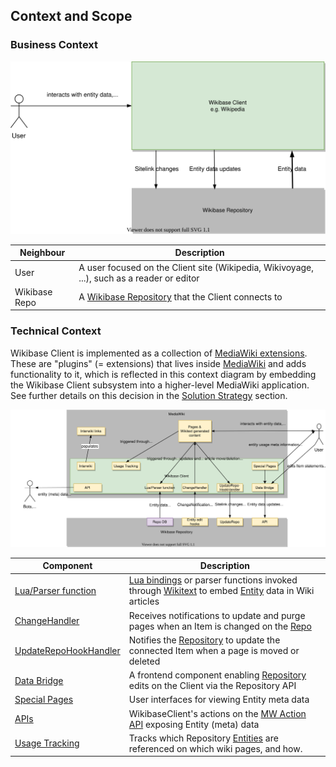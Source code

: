 ## Context and Scope

### Business Context

![Wikibase Client business context diagram](./diagrams/03-business-context.drawio.svg)

| Neighbour     | Description                                                                                         |
| ------------- | --------------------------------------------------------------------------------------------------- |
| User          | A user focused on the Client site (Wikipedia, Wikivoyage, ...), such as a reader or editor          |
| Wikibase Repo | A [Wikibase Repository](../overview/12-Glossary.md#wikibase-repository) that the Client connects to |

### Technical Context

Wikibase Client is implemented as a collection of [MediaWiki extensions](../overview/12-Glossary.md#mediawiki-extension).
These are "plugins" (= extensions) that lives inside [MediaWiki](../overview/12-Glossary.md#mediawiki) and adds functionality to it, which is reflected in this context diagram by embedding the Wikibase Client subsystem into a higher-level MediaWiki application.
See further details on this decision in the [Solution Strategy](04-Solution_Strategy.md#developing-wikibase-client-as-mediawiki-extensions) section.

![WikibaseClient technical context diagram](./diagrams/03-technical-context.drawio.svg)

| Component                                                                     | Description                                                                                                                                                                                                   |
| ----------------------------------------------------------------------------- | ------------------------------------------------------------------------------------------------------------------------------------------------------------------------------------------------------------- |
| [Lua/Parser function](./05-Building_Block_View.md#entity-data-access)         | [Lua bindings](../overview/12-Glossary.md#lua) or parser functions invoked through [Wikitext](../overview/12-Glossary.md#wikitext) to embed [Entity](../overview/12-Glossary.md#entity) data in Wiki articles |
| [ChangeHandler](./05-Building_Block_View.md#entity-change-notifications)      | Receives notifications to update and purge pages when an Item is changed on the [Repo](../overview/12-Glossary.md#wikibase-repository)                                                                        |
| [UpdateRepoHookHandler](./05-Building_Block_View.md#linked-site-page-changes) | Notifies the [Repository](../overview/12-Glossary.md#wikibase-repository) to update the connected Item when a page is moved or deleted                                                                        |
| [Data Bridge](./05-Building_Block_View.md#client-side-item-edits)             | A frontend component enabling [Repository](../overview/12-Glossary.md#wikibase-repository) edits on the Client via the Repository API                                                                         |
| [Special Pages](./05-Building_Block_View.md#special-pages)                    | User interfaces for viewing Entity meta data                                                                                                                                                                  |
| [APIs](./05-Building_Block_View.md#apis)                                      | WikibaseClient's actions on the [MW Action API](https://www.mediawiki.org/wiki/API:Main_page) exposing Entity (meta) data                                                                                     |
| [Usage Tracking](./05-Building_Block_View.md#usage)                           | Tracks which Repository [Entities](../overview/12-Glossary.md#entity) are referenced on which wiki pages, and how.                                                                                            |
